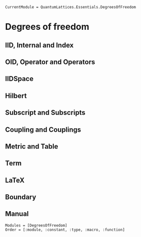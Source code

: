 ```@meta
CurrentModule = QuantumLattices.Essentials.DegreesOfFreedom
```

# Degrees of freedom

## IID, Internal and Index

## OID, Operator and Operators

## IIDSpace

## Hilbert

## Subscript and Subscripts

## Coupling and Couplings

## Metric and Table

## Term

## LaTeX

## Boundary

## Manual

```@autodocs
Modules = [DegreesOfFreedom]
Order = [:module, :constant, :type, :macro, :function]
```
